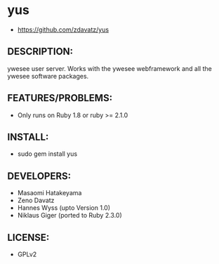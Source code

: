 # yus

* https://github.com/zdavatz/yus

## DESCRIPTION:

ywesee user server. Works with the ywesee webframework and all the ywesee
software packages.

## FEATURES/PROBLEMS:

* Only runs on Ruby 1.8 or ruby >= 2.1.0

## INSTALL:

* sudo gem install yus

## DEVELOPERS:

* Masaomi Hatakeyama
* Zeno Davatz
* Hannes Wyss (upto Version 1.0)
* Niklaus Giger (ported to Ruby 2.3.0)

## LICENSE:

* GPLv2
